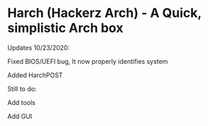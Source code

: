 # Harch (Hackerz Arch) - A Quick, simplistic Arch box

Updates 10/23/2020:

Fixed BIOS/UEFI bug, It now properly identifies system

Added HarchPOST

Still to do:

Add tools

Add GUI
